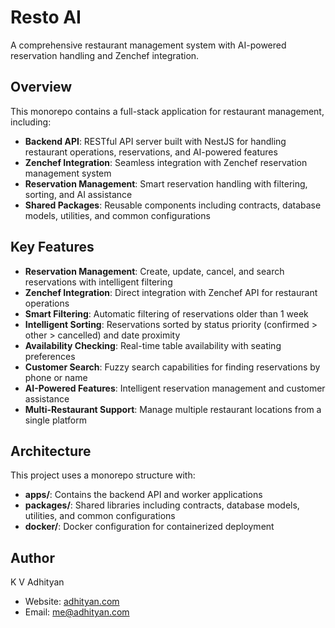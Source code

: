 # Resto AI

A comprehensive restaurant management system with AI-powered reservation handling and Zenchef integration.

## Overview

This monorepo contains a full-stack application for restaurant management, including:

- **Backend API**: RESTful API server built with NestJS for handling restaurant operations, reservations, and AI-powered features
- **Zenchef Integration**: Seamless integration with Zenchef reservation management system
- **Reservation Management**: Smart reservation handling with filtering, sorting, and AI assistance
- **Shared Packages**: Reusable components including contracts, database models, utilities, and common configurations

## Key Features

- **Reservation Management**: Create, update, cancel, and search reservations with intelligent filtering
- **Zenchef Integration**: Direct integration with Zenchef API for restaurant operations
- **Smart Filtering**: Automatic filtering of reservations older than 1 week
- **Intelligent Sorting**: Reservations sorted by status priority (confirmed > other > cancelled) and date proximity
- **Availability Checking**: Real-time table availability with seating preferences
- **Customer Search**: Fuzzy search capabilities for finding reservations by phone or name
- **AI-Powered Features**: Intelligent reservation management and customer assistance
- **Multi-Restaurant Support**: Manage multiple restaurant locations from a single platform

## Architecture

This project uses a monorepo structure with:

- **apps/**: Contains the backend API and worker applications
- **packages/**: Shared libraries including contracts, database models, utilities, and common configurations
- **docker/**: Docker configuration for containerized deployment

## Author

K V Adhityan

- Website: [adhityan.com](https://adhityan.com/)
- Email: me@adhityan.com